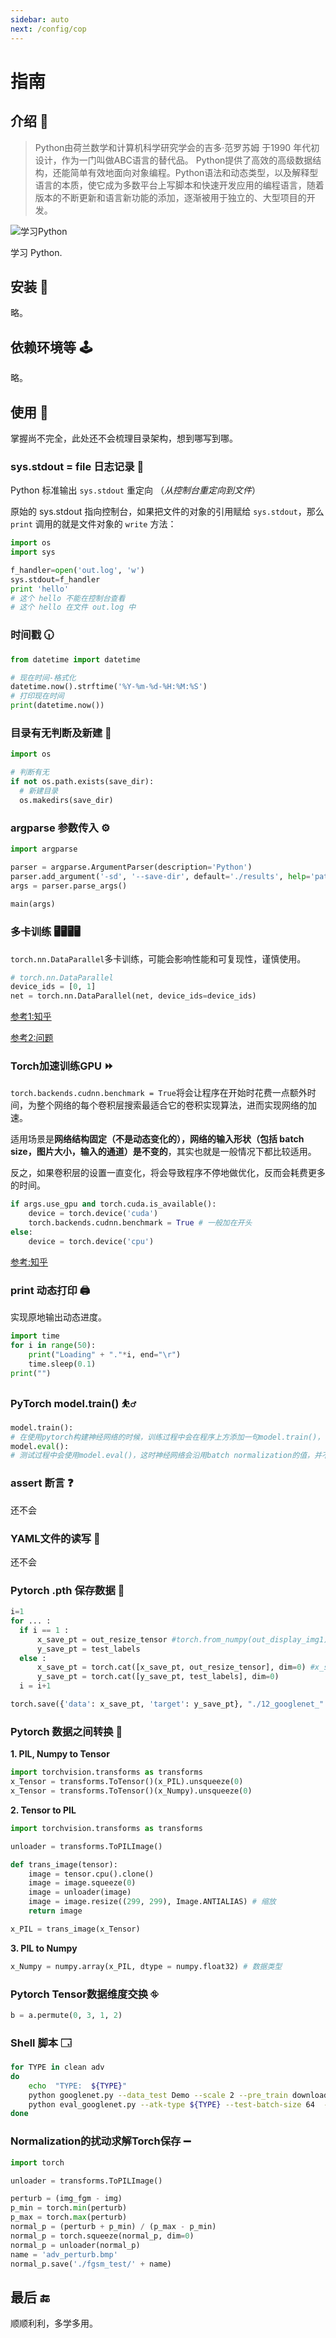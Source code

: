 ```yaml
---
sidebar: auto
next: /config/cop
---
```


# 指南


## 介绍 📘

> Python由荷兰数学和计算机科学研究学会的吉多·范罗苏姆 于1990 年代初设计，作为一门叫做ABC语言的替代品。 Python提供了高效的高级数据结构，还能简单有效地面向对象编程。Python语法和动态类型，以及解释型语言的本质，使它成为多数平台上写脚本和快速开发应用的编程语言，随着版本的不断更新和语言新功能的添加，逐渐被用于独立的、大型项目的开发。

![学习Python](./assets/python-logo-master-v3-TM.png)

学习 Python.


## 安装 🔩

略。

## 依赖环境等 🕹️

略。

## 使用 🔘

掌握尚不完全，此处还不会梳理目录架构，想到哪写到哪。

### sys.stdout = file 日志记录 📓

Python 标准输出 `sys.stdout` 重定向 （*从控制台重定向到文件*）

原始的 sys.stdout 指向控制台，如果把文件的对象的引用赋给 `sys.stdout`，那么 `print` 调用的就是文件对象的 `write` 方法：

```python
import os
import sys

f_handler=open('out.log', 'w')
sys.stdout=f_handler
print 'hello' 
# 这个 hello 不能在控制台查看
# 这个 hello 在文件 out.log 中
```

### 时间戳 🕡️

```python
from datetime import datetime

# 现在时间-格式化
datetime.now().strftime('%Y-%m-%d-%H:%M:%S')
# 打印现在时间
print(datetime.now())
```

### 目录有无判断及新建 📇
```python
import os

# 判断有无
if not os.path.exists(save_dir):
  # 新建目录
  os.makedirs(save_dir)
```

### argparse 参数传入 ⚙️
```python
import argparse

parser = argparse.ArgumentParser(description='Python')
parser.add_argument('-sd', '--save-dir', default='./results', help='path to save')
args = parser.parse_args()
  
main(args)
```

### 多卡训练 🖥🖥🖥🖥

`torch.nn.DataParallel`多卡训练，可能会影响性能和可复现性，谨慎使用。

```python
# torch.nn.DataParallel
device_ids = [0, 1]
net = torch.nn.DataParallel(net, device_ids=device_ids)
```
[参考1:知乎](https://zhuanlan.zhihu.com/p/102697821)

[参考2:问题](https://www.zhihu.com/pin/1324807219972300800)

### Torch加速训练GPU ⏩️

`torch.backends.cudnn.benchmark = True`将会让程序在开始时花费一点额外时间，为整个网络的每个卷积层搜索最适合它的卷积实现算法，进而实现网络的加速。

适用场景是**网络结构固定（不是动态变化的），网络的输入形状（包括 batch size，图片大小，输入的通道）是不变的**，其实也就是一般情况下都比较适用。

反之，如果卷积层的设置一直变化，将会导致程序不停地做优化，反而会耗费更多的时间。

```python
if args.use_gpu and torch.cuda.is_available():
    device = torch.device('cuda')
    torch.backends.cudnn.benchmark = True # 一般加在开头
else:
    device = torch.device('cpu')
```

[参考:知乎](https://zhuanlan.zhihu.com/p/73711222)

### print 动态打印 🖨️

实现原地输出动态进度。

```python
import time
for i in range(50):
    print("Loading" + "."*i, end="\r")
    time.sleep(0.1)
print("")
```

### PyTorch model.train() ⛹‍♂️

```python
model.train():
# 在使用pytorch构建神经网络的时候，训练过程中会在程序上方添加一句model.train()，作用是启用batch normalization和drop out。
model.eval():
# 测试过程中会使用model.eval()，这时神经网络会沿用batch normalization的值，并不使用drop out。
```

### assert 断言 ❓️

还不会

### YAML文件的读写 📄

还不会

<!-- 
**Required**:
Check out [frontmatter](config/front-matter) for more details.
1. [Writing the summary manually in frontmatter](./front-matter.md#summary)
:::warning
However, it's still a convenient tool to help you scaffold out a new project with a set of predefined templates.
::: -->

### Pytorch .pth 保存数据 💾

```python
i=1
for ... :
  if i == 1 :
      x_save_pt = out_resize_tensor #torch.from_numpy(out_display_img1).unsqueeze(0)
      y_save_pt = test_labels
  else :
      x_save_pt = torch.cat([x_save_pt, out_resize_tensor], dim=0) #x_save_pt = torch.cat([x_save_pt, torch.from_numpy(out_display_img1).unsqueeze(0)], dim=0)
      y_save_pt = torch.cat([y_save_pt, test_labels], dim=0)
  i = i+1

torch.save({'data': x_save_pt, 'target': y_save_pt}, "./12_googlenet_" + Atk_Type + ".pt")
```

### Pytorch 数据之间转换 🔌

**1. PIL, Numpy to Tensor**

```python
import torchvision.transforms as transforms
x_Tensor = transforms.ToTensor()(x_PIL).unsqueeze(0)
x_Tensor = transforms.ToTensor()(x_Numpy).unsqueeze(0)
```

**2. Tensor to PIL**

```python
import torchvision.transforms as transforms

unloader = transforms.ToPILImage()

def trans_image(tensor):
    image = tensor.cpu().clone()
    image = image.squeeze(0)
    image = unloader(image)
    image = image.resize((299, 299), Image.ANTIALIAS) # 缩放
    return image

x_PIL = trans_image(x_Tensor)
```

**3. PIL to Numpy**

```python
x_Numpy = numpy.array(x_PIL, dtype = numpy.float32) # 数据类型
```

### Pytorch Tensor数据维度交换 ⛗

```python
b = a.permute(0, 3, 1, 2)
```

### Shell 脚本 🗔

```bash
for TYPE in clean adv
do
    echo  "TYPE:  ${TYPE}"
    python googlenet.py --data_test Demo --scale 2 --pre_train download --test_only --save_results --type ${TYPE}
    python eval_googlenet.py --atk-type ${TYPE} --test-batch-size 64  --date 20220316
done
```

### Normalization的扰动求解Torch保存 ➖

```python
import torch

unloader = transforms.ToPILImage()

perturb = (img_fgm - img)
p_min = torch.min(perturb)
p_max = torch.max(perturb)
normal_p = (perturb + p_min) / (p_max - p_min)
normal_p = torch.squeeze(normal_p, dim=0)
normal_p = unloader(normal_p)
name = 'adv_perturb.bmp'
normal_p.save('./fgsm_test/' + name)
```

## 最后 🔚

顺顺利利，多学多用。
<!-- Now, Check out your blog at `localhost:8080`, if everything is ok, you might be interested in the following topics:

- Configure this theme: We'll discuss in [the next section](../config) -->

